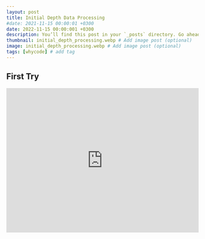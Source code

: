 ```yaml
---
layout: post
title: Initial Depth Data Processing
#date: 2021-11-15 00:00:01 +0300
date: 2022-11-15 00:00:001 +0300
description: You’ll find this post in your `_posts` directory. Go ahead and edit it and re-build the site to see your changes. # Add post description (optional)
thumbnail: initial_depth_processing.webp # Add image post (optional)
image: initial_depth_processing.webp # Add image post (optional)
tags: [whycode] # add tag
---
```


## First Try

<div style="padding:75% 0 0 0;position:relative;"><iframe src="https://player.vimeo.com/video/774727346?h=fce3df1d51&amp;badge=0&amp;autopause=0&amp;player_id=0&amp;app_id=58479" frameborder="0" allow="autoplay; fullscreen; picture-in-picture" allowfullscreen style="position:absolute;top:0;left:0;width:100%;height:100%;" title="Scratch Idea for Processing Depth Data"></iframe></div><script src="https://player.vimeo.com/api/player.js"></script>
